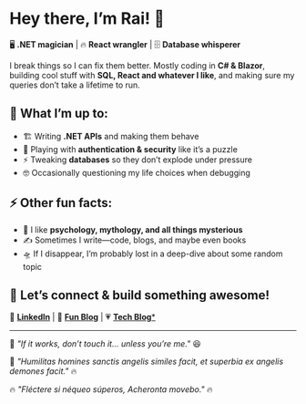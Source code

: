 # Hey there, I’m Rai! 👋  
🖥️ **.NET magician** | 🔥 **React wrangler** | 🗄️ **Database whisperer**  

I break things so I can fix them better. Mostly coding in **C# & Blazor**, building cool stuff with **SQL, React and whatever I like**, and making sure my queries don’t take a lifetime to run.  

## 🚀 What I’m up to:  
- 🏗️ Writing **.NET APIs** and making them behave  
- 🔐 Playing with **authentication & security** like it’s a puzzle  
- ⚡ Tweaking **databases** so they don’t explode under pressure  
- 🤓 Occasionally questioning my life choices when debugging  

## ⚡ Other fun facts:  
- 🧠 I like **psychology, mythology, and all things mysterious**  
- ✍️ Sometimes I write—code, blogs, and maybe even books  
- 🛸 If I disappear, I’m probably lost in a deep-dive about some random topic  

## 📌 Let’s connect & build something awesome!  
🏢 [**LinkedIn**](https://www.linkedin.com/in/raimonda-zela-32793b212/) | 💜 [**Fun Blog**](https://thecutenerd.com/) | 💗 [**Tech Blog***](https://tech.thecutenerd.com/)

---
🔹 _"If it works, don’t touch it... unless you’re me."_ 😆

🌟 _"Humilitas homines sanctis angelis similes facit, et superbia ex angelis demones facit."_ 🔥

🔥 _"Fléctere si néqueo súperos, Acheronta movebo."_ 🔥

